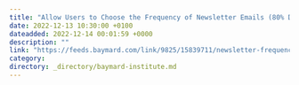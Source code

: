 ```yaml
---
title: "Allow Users to Choose the Frequency of Newsletter Emails (80% Don’t)"
date: 2022-12-13 10:30:00 +0100
dateadded: 2022-12-14 00:01:59 +0000
description: ""
link: "https://feeds.baymard.com/link/9825/15839711/newsletter-frequency"
category:
directory: _directory/baymard-institute.md
---
```

